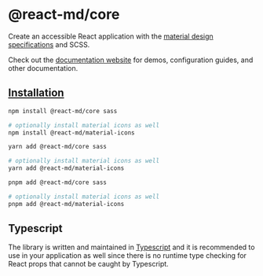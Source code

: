 # @react-md/core

Create an accessible React application with the [material design specifications]
and SCSS.

Check out the [documentation website] for demos, configuration guides,
and other documentation.

## [Installation]

```sh
npm install @react-md/core sass

# optionally install material icons as well
npm install @react-md/material-icons
```

```sh
yarn add @react-md/core sass

# optionally install material icons as well
yarn add @react-md/material-icons
```

```sh
pnpm add @react-md/core sass

# optionally install material icons as well
pnpm add @react-md/material-icons
```

## Typescript

The library is written and maintained in [Typescript] and it is recommended to
use in your application as well since there is no runtime type checking for
React props that cannot be caught by Typescript.

[typescript]: https://www.typescriptlang.org/
[installation]: https://next.react-md.dev/getting-started/installation
[documentation website]: https://next.react-md.dev
[material design specifications]: https://material.io/design/
